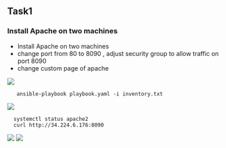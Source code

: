 ## Task1
### Install Apache on two machines
- Install Apache on two machines
- change port from 80 to 8090 , adjust security group to allow traffic on port 8090
- change custom page of apache

<img src="https://user-images.githubusercontent.com/92440274/218450137-3dca8cc3-d4dc-4884-a9dc-e27f94f0aa86.png">

```
   ansible-playbook playbook.yaml -i inventory.txt
```

<img src="https://user-images.githubusercontent.com/92440274/218450412-3c748d14-be4e-4bef-806f-d186bdde95dc.png">

```
  systemctl status apache2
  curl http://34.224.6.176:8090
```
<img src="https://user-images.githubusercontent.com/92440274/218450715-4bfce150-4209-43cf-b68c-e4cb1e7fa964.png">

<img src="https://user-images.githubusercontent.com/92440274/218451265-5cf1f137-a9e9-41c3-b830-7c156f5f40ab.png">
